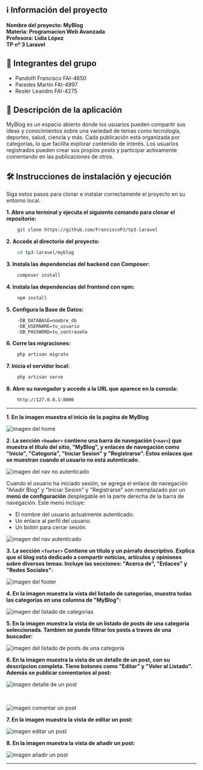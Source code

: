## ℹ️ Información del proyecto

**Nombre del proyecto: MyBlog** <br>
**Materia: Programacion Web Avanzada** <br>
**Profesora: Lidia López** <br>
**TP nº 3 Laravel**<br>

## 👥 Integrantes del grupo

- Pandolfi Francisco  FAI-4650
- Paredes Martín  FAI-4997
- Resler Leandro  FAI-4275

## 📌 Descripción de la aplicación

MyBlog es un espacio abierto donde los usuarios pueden compartir sus ideas y conocimientos sobre una variedad de temas como tecnología, deportes, salud, ciencia y más. Cada publicación está organizada por categorías, lo que facilita explorar contenido de interés. Los usuarios registrados pueden crear sus propios posts y participar activamente comentando en las publicaciones de otros.

## 🛠️ Instrucciones de instalación y ejecución

Siga estos pasos para clonar e instalar correctamente el proyecto en su entorno local.

**1. Abre una terminal y ejecuta el siguiente comando para clonar el repositorio:** 
```bash
    git clone https://github.com/FranciscoPJ/tp3-laravel
```
**2. Accede al directorio del proyecto:** 
```bash
    cd tp3-laravel/myblog
```

**3. Instala las dependencias del backend con Composer:** 
```bash
    composer install
``` 

**4. Instala las dependencias del frontend con npm:** 
```bash
    npm install
``` 

**5. Configura la Base de Datos:** 
```bash
    -DB_DATABASE=nombre_db 
    -DB_USERNAME=tu_usuario 
    -DB_PASSWORD=tu_contraseña 
``` 
**6. Corre las migraciones:** 
```bash
    php artisan migrate
``` 

**7. Inicia el servidor local:**
```bash
    php artisan serve
``` 

**8. Abre su navegador y accede a la URL que aparece en la consola:**
```bash
    http://127.0.0.1:8000
``` 

---
**1. En la imagen muestra el inicio de la pagina de MyBlog**

![imagen del home](./myblog/public/images/home.png)

**2. La sección `<header>` contiene una barra de navegación (`<nav>`) que muestra el título del sitio, "MyBlog", y enlaces de navegación como "Inicio", "Categoría", "Iniciar Sesion" y "Registrarse". Estos enlaces que se muestran cuando el usuario no está autenticado.**

![imagen del nav no autenticado](./myblog/public/images/nav_no_autenticado.png)

Cuando el usuario ha iniciado sesión, se agrega el enlace de navegación "Añadir Blog" y  "Iniciar Sesion" y "Registrarse" son reemplazado por un **menú de configuración** desplegable en la parte derecha de la barra de navegación. Este menú incluye:

- El nombre del usuario actualmente autenticado.
- Un enlace al perfil del usuario.
- Un botón para cerrar sesión.

![imagen del nav autenticado](./myblog/public/images/nav_autenticado.png)


**3. La sección `<footer>` Contiene un título y un párrafo descriptivo. Explica que el blog está dedicado a compartir noticias, artículos y opiniones sobre diversos temas. Incluye las secciones: "Acerca de", "Enlaces" y "Redes Sociales":**

![imagen del footer](./myblog/public/images/footer.png)

**4. En la imagen muestra la vista del listado de categorias, muestra todas las categorias en una columna de "MyBlog":**

![imagen del listado de categorias](./myblog/public/images/listado_de_categorias.png)

**5. En la imagen muestra la vista de un listado de posts de una categoria seleccionada. Tambien se puede filtrar los posts a traves de una buscador:**

![imagen del listado de posts de una categoria](./myblog/public/images/listado_de_posts.png)

**6. En la imagen muestra la vista de un detalle de un post, con su descripcion completa. Tiene botones como "Editar" y "Voler al Listado". Además se publicar comentarios al post:**

![imagen detalle de un post](./myblog/public/images/postDetalle.png)

<br>

![imagen comentar un post](./myblog/public/images/comentarPost.png)

**7. En la imagen muestra la vista de editar un post:**

![imagen editar un post](./myblog/public/images/editarPost.png)

**8. En la imagen muestra la vista de añadir un post:**

![imagen añadir un post](./myblog/public/images/añadirPost.png)

---